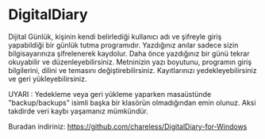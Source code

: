 # DigitalDiary

Dijital Günlük, kişinin kendi belirlediği kullanıcı adı ve şifreyle giriş yapabildiği bir günlük tutma programıdır. Yazdığınız anılar sadece sizin bilgisayarınıza şifrelenerek kaydolur. Daha önce yazdığınız bir günü tekrar okuyabilir ve düzenleyebilirsiniz. Metninizin yazı boyutunu, programın giriş bilgilerini, dilini ve temasını değiştirebilirsiniz. Kayıtlarınızı yedekleyebilirsiniz ve geri yükleyebilirsiniz.

UYARI : Yedekleme veya geri yükleme yaparken masaüstünde "backup/backups" isimli başka bir klasörün olmadığından emin olunuz. Aksi takdirde veri kaybı yaşamanız mümkündür.

Buradan indiriniz: https://github.com/chareless/DigitalDiary-for-Windows
